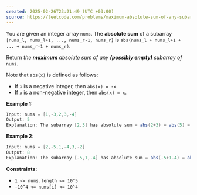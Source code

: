 ```yaml
---
created: 2025-02-26T23:21:49 (UTC +03:00)
source: https://leetcode.com/problems/maximum-absolute-sum-of-any-subarray/description/?envType=daily-question&envId=2025-02-26
---
```

You are given an integer array `nums`. The **absolute sum** of a subarray `[nums_l, nums_l+1, ..., nums_r-1, nums_r]` is `abs(nums_l + nums_l+1 + ... + nums_r-1 + nums_r)`.

Return _the **maximum** absolute sum of any **(possibly empty)** subarray of_ `nums`.

Note that `abs(x)` is defined as follows:

-   If `x` is a negative integer, then `abs(x) = -x`.
-   If `x` is a non-negative integer, then `abs(x) = x`.


**Example 1:**

``` Java
Input: nums = [1,-3,2,3,-4]
Output: 5
Explanation: The subarray [2,3] has absolute sum = abs(2+3) = abs(5) = 5.
```


**Example 2:**

``` Java
Input: nums = [2,-5,1,-4,3,-2]
Output: 8
Explanation: The subarray [-5,1,-4] has absolute sum = abs(-5+1-4) = abs(-8) = 8.
```


**Constraints:**

-   `1 <= nums.length <= 10^5`
-   `-10^4 <= nums[i] <= 10^4`
